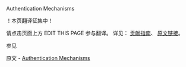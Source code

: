  Authentication Mechanisms

 ！本页翻译征集中！

请点击页面上方 EDIT THIS PAGE 参与翻译。
详见：
[贡献指南]( https://github.com/JinMuInfo/MongoDB-Manual-zh/blob/master/CONTRIBUTING.md )、
[原文链接](  https://docs.mongodb.com/manual/core/authentication-mechanisms/  )。

 参见

原文 - [Authentication Mechanisms]( https://docs.mongodb.com/manual/core/authentication-mechanisms/ )

